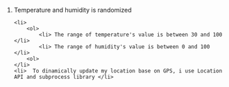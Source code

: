 <ol>
    <li> Temperature and humidity is randomized </li>

    <li>
        <ol>
            <li> The range of temperature's value is between 30 and 100 </li>
            <li> The range of humidity's value is between 0 and 100 </li>
        <ol>
    </li>
    <li>  To dinamically update my location base on GPS, i use Location API and subprocess library </li>

</ol>
